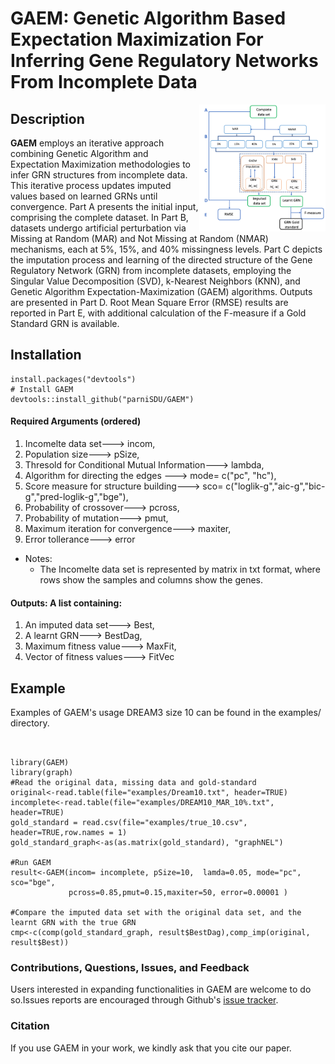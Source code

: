 
# GAEM: Genetic Algorithm Based Expectation Maximization For Inferring Gene Regulatory Networks From Incomplete Data

<img src="GAEM.png" style="width:40%;" align=right>

## Description

**GAEM** employs an iterative approach combining Genetic Algorithm and Expectation Maximization methodologies to infer GRN structures from incomplete data. This iterative process updates imputed values based on learned GRNs until convergence.  Part A presents the initial input, comprising the complete dataset. In Part B, datasets undergo artificial perturbation via Missing at Random (MAR) and Not Missing at Random (NMAR) mechanisms, each at 5%, 15%, and 40% missingness levels. Part C depicts the imputation process and learning of the directed structure of the Gene Regulatory Network (GRN) from incomplete datasets, employing the Singular Value Decomposition (SVD), k-Nearest Neighbors (KNN), and Genetic Algorithm Expectation-Maximization (GAEM) algorithms. Outputs are presented in Part D. Root Mean Square Error (RMSE) results are reported in Part E, with additional calculation of the F-measure if a Gold Standard GRN is available.

## Installation
```
install.packages("devtools")
# Install GAEM
devtools::install_github("parniSDU/GAEM")
```
#### Required Arguments (ordered)

1. Incomelte data set---> incom,<br>
2. Population size---> pSize,<br>
3. Thresold for Conditional Mutual Information---> lambda,<br>
4. Algorithm for directing the edges ---> mode= c("pc", "hc"),<br>
5. Score measure for structure building---> sco= c("loglik-g","aic-g","bic-g","pred-loglik-g","bge"),<br>
6. Probability of crossover---> pcross,<br>
7. Probability of mutation---> pmut,<br>
8. Maximum iteration for convergence---> maxiter, <br>
9. Error tollerance---> error <br>
- Notes:
  - The Incomelte data set is represented by matrix in txt format, where rows show the samples and columns show the genes.

#### Outputs: A list containing:

1. An imputed data set---> Best,<br>
2. A learnt GRN---> BestDag,<br>
3. Maximum fitness value---> MaxFit,<br>
4. Vector of fitness values---> FitVec

## Example
Examples of GAEM's usage DREAM3 size 10 can be found in the examples/ directory.
```


library(GAEM)
library(graph)
#Read the original data, missing data and gold-standard 
original<-read.table(file="examples/Dream10.txt", header=TRUE)
incomplete<-read.table(file="examples/DREAM10_MAR_10%.txt", header=TRUE)
gold_standard = read.csv(file="examples/true_10.csv", header=TRUE,row.names = 1)
gold_standard_graph<-as(as.matrix(gold_standard), "graphNEL")

#Run GAEM
result<-GAEM(incom= incomplete, pSize=10,  lamda=0.05, mode="pc", sco="bge",
             pcross=0.85,pmut=0.15,maxiter=50, error=0.00001 )

#Compare the imputed data set with the original data set, and the learnt GRN with the true GRN
cmp<-c(comp(gold_standard_graph, result$BestDag),comp_imp(original, result$Best))
```

### Contributions, Questions, Issues, and Feedback

Users interested in expanding functionalities in GAEM are welcome to do so.Issues reports are encouraged through Github's [issue tracker](https://github.com/parniSDU/GAEM/issues).

### Citation

If you use GAEM in your work, we kindly ask that you cite our paper.

```

